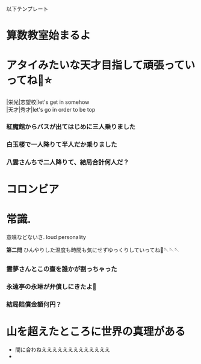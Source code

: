 

以下テンプレート

# 算数教室始まるよ
# アタイみたいな天才目指して頑張っていってね💎⭐️
|栄光|志望校|let's get in somehow  
|天才|秀才|let's go in order to be top

### 紅魔館からバスが出てはじめに三人乗りました
### 白玉楼で一人降りて半人だか乗りました
### 八雲さんちで二人降りて、結局合計何人だ？
# コロンビア


# 常識.  
意味などないさ. 
loud personality



**第二問**
ひんやりした温度も時間も気にせずゆっくりしていってね👀🪡🪡🪡
### 霊夢さんとこの壷を誰かが割っちゃった
### 永遠亭の永琳が弁償しにきたよ🐇
### 結局賠償金額何円？
  
  
  # 山を超えたところに世界の真理がある


- 間に合わねえええええええええええええ
-
